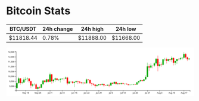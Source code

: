# Bitcoin Stats

BTC/USDT|24h change|24h high|24h low|
|---|---|---|---|
|$11818.44|0.78%|$11888.00|$11668.00|

<img src="./chart.svg">
